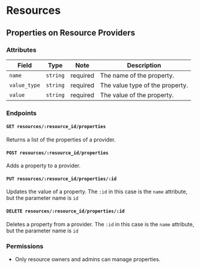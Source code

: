 # Resources

## Properties on Resource Providers

### Attributes

Field           | Type     | Note     | Description                        
----------------|----------|----------|-----------------------------------
`name`          | `string` | required | The name of the property.          
`value_type`    | `string` | required | The value type of the property.    
`value`         | `string` | required | The value of the property.         

### Endpoints

#### `GET resources/:resource_id/properties`

Returns a list of the properties of a provider.

#### `POST resources/:resource_id/properties`

Adds a property to a provider.

#### `PUT resources/:resource_id/properties/:id`

Updates the value of a property. The `:id` in this case is the `name` attribute, but the parameter name is `id`

#### `DELETE resources/:resource_id/properties/:id`

Deletes a property from a provider. The `:id` in this case is the `name` attribute, but the parameter name is `id`

### Permissions

* Only resource owners and admins can manage properties.